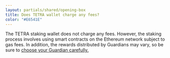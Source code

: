 ```yaml
---
layout: partials/shared/opening-box
title: Does TETRA wallet charge any fees?
color: "#E6541E"
---
```


The TETRA staking wallet does not charge any fees. However, the staking process involves using smart contracts on the Ethereum network subject to gas fees. In addition, the rewards distributed by Guardians may vary, so be sure to [choose your Guardian carefully.](how-to-choose-an-orbs-guardian)
